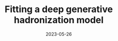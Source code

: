 ---
title: "Fitting a deep generative hadronization model"
date: 2023-05-26
venue: JHEP 09 (2023) 084
link: https://arxiv.org/abs/2305.17169
inspire_id: 2663239
authors: Jay Chan, Xiangyang Ju, Adam Kania,  et al.
bibtex: '@article{Chan:2023ume,\n archiveprefix = {arXiv},\n author = {Chan, Jay and Ju, Xiangyang and Kania, Adam and Nachman, Benjamin and Sangli, Vishnu and Siodmok, Andrzej},\n doi = {10.1007/JHEP09(2023)084},\n eprint = {2305.17169},\n journal = {JHEP},\n pages = {084},\n primaryclass = {hep-ph},\n title = {{Fitting a deep generative hadronization model}},\n volume = {09},\n year = {2023}\n}\n'
---